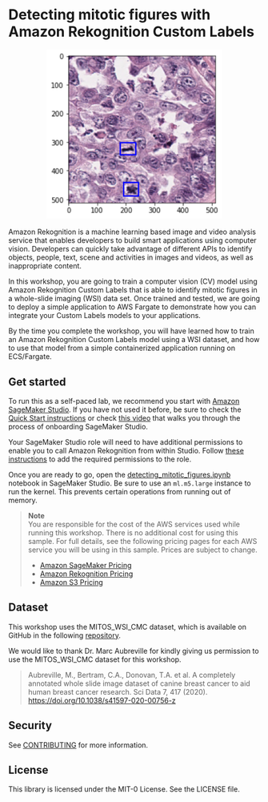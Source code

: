 # Detecting mitotic figures with Amazon Rekognition Custom Labels

<p align="center">
  <img src="images/mitotic_figures.png" alt="Mitotic figures" width="350px"/>
</p>

Amazon Rekognition is a machine learning based image and video analysis service that enables developers to build smart applications using computer vision. Developers can quickly take advantage of different APIs to identify objects, people, text, scene and activities in images and videos, as well as inappropriate content.

In this workshop, you are going to train a computer vision (CV) model using Amazon Rekognition Custom Labels that is able to identify mitotic figures in a whole-slide imaging (WSI) data set. Once trained and tested, we are going to deploy a simple application to AWS Fargate to demonstrate how you can integrate your Custom Labels models to your applications.

By the time you complete the workshop, you will have learned how to train an Amazon Rekognition Custom Labels model using a WSI dataset, and how to use that model from a simple containerized application running on ECS/Fargate.

## Get started

To run this as a self-paced lab, we recommend you start with [Amazon SageMaker Studio](https://aws.amazon.com/sagemaker/studio/). If you have not used it before, be sure to check the [Quick Start instructions](https://docs.aws.amazon.com/sagemaker/latest/dg/onboard-quick-start.html) or check [this video](https://www.youtube.com/watch?v=wiDHCWVrjCU) that walks you through the process of onboarding SageMaker Studio.

Your SageMaker Studio role will need to have additional permissions to enable you to call Amazon Rekognition from within Studio. Follow [these instructions](docs/add_role.md) to add the required permissions to the role.

Once you are ready to go, open the [detecting_mitotic_figures.ipynb](detecting_mitotic_figures.ipynb) notebook in SageMaker Studio. Be sure to use an `ml.m5.large` instance to run the kernel. This prevents certain operations from running out of memory.

> **Note**  
> You are responsible for the cost of the AWS services used while running this workshop. There is no additional cost for using this sample. For full details, see the following pricing pages for each AWS service you will be using in this sample. Prices are subject to change.
>
> - [Amazon SageMaker Pricing](https://aws.amazon.com/sagemaker/pricing/)
> - [Amazon Rekognition Pricing](https://aws.amazon.com/rekognition/pricing/)
> - [Amazon S3 Pricing](https://aws.amazon.com/s3/pricing/)

## Dataset

This workshop uses the MITOS_WSI_CMC dataset, which is available on GitHub in the following [repository](https://github.com/DeepPathology/MITOS_WSI_CMC).

We would like to thank Dr. Marc Aubreville for kindly giving us permission to use the MITOS_WSI_CMC dataset for this workshop.

> Aubreville, M., Bertram, C.A., Donovan, T.A. et al. A completely annotated whole slide image dataset of canine breast cancer to aid human breast cancer research. Sci Data 7, 417 (2020). https://doi.org/10.1038/s41597-020-00756-z

## Security

See [CONTRIBUTING](CONTRIBUTING.md#security-issue-notifications) for more information.

## License

This library is licensed under the MIT-0 License. See the LICENSE file.

